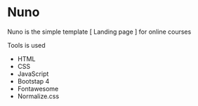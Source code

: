 # Nuno
Nuno is the simple template [ Landing page ] for online courses

Tools is used
* HTML
* CSS
* JavaScript
* Bootstap 4
* Fontawesome 
* Normalize.css
